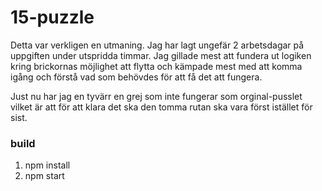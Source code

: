 # 15-puzzle
Detta var verkligen en utmaning. Jag har lagt ungefär 2 arbetsdagar på uppgiften under utspridda timmar. Jag gillade mest att fundera ut logiken kring brickornas möjlighet att flytta och kämpade mest med att komma igång och förstå vad som behövdes för att få det att fungera.

Just nu har jag en tyvärr en grej som inte fungerar som orginal-pusslet vilket är att för att klara det ska den tomma rutan ska vara först istället för sist. 

### build
1. npm install
2. npm start
